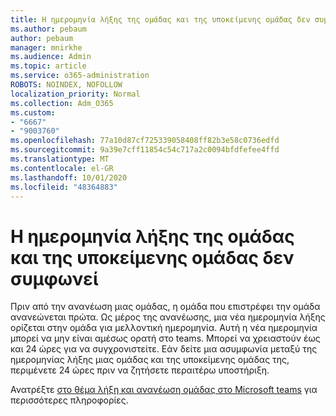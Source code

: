 ```yaml
---
title: Η ημερομηνία λήξης της ομάδας και της υποκείμενης ομάδας δεν συμφωνεί
ms.author: pebaum
author: pebaum
manager: mnirkhe
ms.audience: Admin
ms.topic: article
ms.service: o365-administration
ROBOTS: NOINDEX, NOFOLLOW
localization_priority: Normal
ms.collection: Adm_O365
ms.custom:
- "6667"
- "9003760"
ms.openlocfilehash: 77a10d87cf725339058408ff82b3e58c0736edfd
ms.sourcegitcommit: 9a39e7cff11854c54c717a2c0094bfdfefee4ffd
ms.translationtype: MT
ms.contentlocale: el-GR
ms.lasthandoff: 10/01/2020
ms.locfileid: "48364883"
---
```

# <a name="expiration-date-of-team-and-underlying-group-dont-match"></a>Η ημερομηνία λήξης της ομάδας και της υποκείμενης ομάδας δεν συμφωνεί

Πριν από την ανανέωση μιας ομάδας, η ομάδα που επιστρέφει την ομάδα ανανεώνεται πρώτα. Ως μέρος της ανανέωσης, μια νέα ημερομηνία λήξης ορίζεται στην ομάδα για μελλοντική ημερομηνία. Αυτή η νέα ημερομηνία μπορεί να μην είναι αμέσως ορατή στο teams. Μπορεί να χρειαστούν έως και 24 ώρες για να συγχρονιστείτε. Εάν δείτε μια ασυμφωνία μεταξύ της ημερομηνίας λήξης μιας ομάδας και της υποκείμενης ομάδας της, περιμένετε 24 ώρες πριν να ζητήσετε περαιτέρω υποστήριξη.  

Ανατρέξτε [στο θέμα λήξη και ανανέωση ομάδας στο Microsoft teams](https://docs.microsoft.com/microsoftteams/team-expiration-renewal)  για περισσότερες πληροφορίες.

